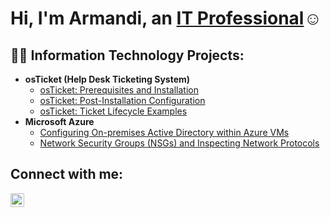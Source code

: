 <h1>Hi, I'm Armandi, an <a href="https://linkedin.com/in/armandijoiner">IT Professional</a>☺</h1>

<h2>👨‍💻 Information Technology Projects:</h2>

- <b>osTicket (Help Desk Ticketing System)</b>
  - [osTicket: Prerequisites and Installation](https://github.com/ArmandiJ/osticket-prereqs)
  - [osTicket: Post-Installation Configuration](https://github.com/ArmandiJ/post-install-config)
  - [osTicket: Ticket Lifecycle Examples](https://github.com/ArmandiJ/ticket-lifecycle)
- <b>Microsoft Azure</b>
  - [Configuring On-premises Active Directory within Azure VMs](https://github.com/ArmandiJ/configure-ad)
  - [Network Security Groups (NSGs) and Inspecting Network Protocols](https://github.com/ArmandiJ/azure-network-protocols)

<h2>Connect with me:</h2>

[<img align="left" alt="armandijoiner | LinkedIn" width="22px" src="https://cdn.jsdelivr.net/npm/simple-icons@v3/icons/linkedin.svg" />][linkedin]

[linkedin]: https://linkedin.com/in/armandijoiner
